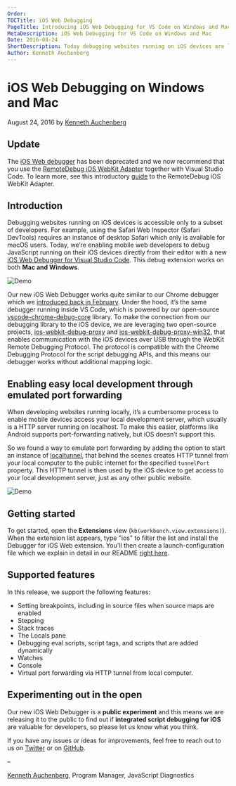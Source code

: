 ```yaml
---
Order:
TOCTitle: iOS Web Debugging
PageTitle: Introducing iOS Web Debugging for VS Code on Windows and Mac
MetaDescription: iOS Web Debugging for VS Code on Windows and Mac
Date: 2016-08-24
ShortDescription: Today debugging websites running on iOS devices are limited to a subset of developers, as the Safari Web Inspector (Safari DevTools) requires an instance of desktop Safari which only is available for macOS users. With our new debugger we are aiming to change that, as our iOS Web Debugger for Visual Studio Code works both on Mac and Windows.
Author: Kenneth Auchenberg
---
```

# iOS Web Debugging on Windows and Mac

August 24, 2016 by [Kenneth Auchenberg](https://twitter.com/auchenberg)

## Update

The [iOS Web debugger](https://github.com/microsoft/vscode-ios-web-debug) has been deprecated and we now recommend that you use the [RemoteDebug iOS WebKit Adapter](https://github.com/RemoteDebug/remotedebug-ios-webkit-adapter) together with Visual Studio Code. To learn more, see this introductory [guide](https://medium.com/@auchenberg/hello-remotedebug-ios-webkit-adapter-debug-safari-and-ios-webviews-from-anywhere-2a8553df7465) to the RemoteDebug iOS WebKit Adapter.

## Introduction

Debugging websites running on iOS devices is accessible only to a subset of developers. For example, using the Safari Web Inspector (Safari DevTools) requires an instance of desktop Safari which only is available for macOS users. Today, we’re enabling mobile web developers to debug JavaScript running on their iOS devices directly from their editor with a new [iOS Web Debugger for Visual Studio Code](https://marketplace.visualstudio.com/items?itemName=msjsdiag.debugger-for-ios-web). This debug extension works on both **Mac and Windows**.

![Demo](ios-debugger-splash.png)

Our new iOS Web Debugger works quite similar to our Chrome debugger which we [introduced back in February](https://code.visualstudio.com/blogs/2016/02/23/introducing-chrome-debugger-for-vs-code). Under the hood, it’s the same debugger running inside VS Code, which is powered by our open-source [vscode-chrome-debug-core](https://github.com/microsoft/vscode-chrome-debug-core) library. To make the connection from our debugging library to the iOS device, we are leveraging two open-source projects, [ios-webkit-debug-proxy](https://github.com/google/ios-webkit-debug-proxy) and [ios-webkit-debug-proxy-win32](https://github.com/artygus/ios-webkit-debug-proxy-win32), that enables communication with the iOS devices over USB through the WebKit Remote Debugging Protocol. The protocol is compatible with the Chrome Debugging Protocol for the script debugging APIs, and this means our debugger works without additional mapping logic.

## Enabling easy local development through emulated port forwarding

When developing websites running locally, it’s a cumbersome process to enable mobile devices access your local development server, which usually is a HTTP server running on localhost. To make this easier, platforms like Android supports port-forwarding natively, but iOS doesn’t support this.

So we found a way to emulate port forwarding by adding the option to start an instance of [localtunnel](https://localtunnel.github.io/www/), that behind the scenes creates HTTP tunnel from your local computer to the public internet for the specified `tunnelPort` property. This HTTP tunnel is then used by the iOS device to get access to your local development server, just as any other public website.

![Demo](ios-debugger-demo.gif)

## Getting started

To get started, open the **Extensions** view (`kb(workbench.view.extensions)`). When the extension list appears, type "ios" to filter the list and install the Debugger for iOS Web extension. You'll then create a launch-configuration file which we explain in detail in our README [right here](https://github.com/microsoft/vscode-ios-web-debug).

## Supported features

In this release, we support the following features:

- Setting breakpoints, including in source files when source maps are enabled
- Stepping
- Stack traces
- The Locals pane
- Debugging eval scripts, script tags, and scripts that are added dynamically
- Watches
- Console
- Virtual port forwarding via HTTP tunnel from local computer.

## Experimenting out in the open

Our new iOS Web Debugger is a **public experiment** and this means we are releasing it to the public to find out if **integrated script debugging for iOS** are valuable for developers, so please let us know what you think.

If you have any issues or ideas for improvements, feel free to reach out to us on [Twitter](https://twitter.com/code) or on [GitHub](https://github.com/microsoft/vscode-ios-web-debug).

–

[Kenneth Auchenberg](https://twitter.com/auchenberg), Program Manager, JavaScript Diagnostics
